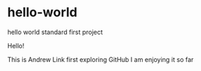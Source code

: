 # hello-world
hello world standard first project

Hello!

This is Andrew Link first exploring GitHub
I am enjoying it so far
